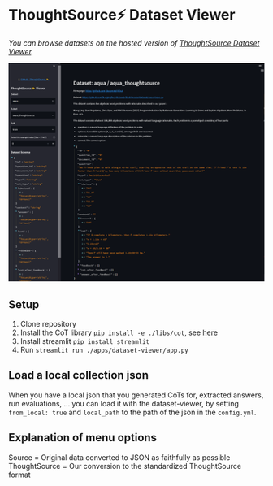 # ThoughtSource⚡ Dataset Viewer

*You can browse datasets on the hosted version of [ThoughtSource Dataset Viewer](http://thought.samwald.info).*

![Dataset viewer example](/resources/images/dataset-viewer.PNG)

## Setup

1. Clone repository
2. Install the CoT library `pip install -e ./libs/cot`, see [here](../../libs/cot/README.md)
3. Install streamlit `pip install streamlit`
4. Run `streamlit run ./apps/dataset-viewer/app.py`

## Load a local collection json

When you have a local json that you generated CoTs for, extracted answers, run evaluations, ... you can load it with the dataset-viewer, by setting `from_local: true` and `local_path` to the path of the json in the `config.yml`.

## Explanation of menu options

Source = Original data converted to JSON as faithfully as possible
ThoughtSource = Our conversion to the standardized ThoughtSource format
